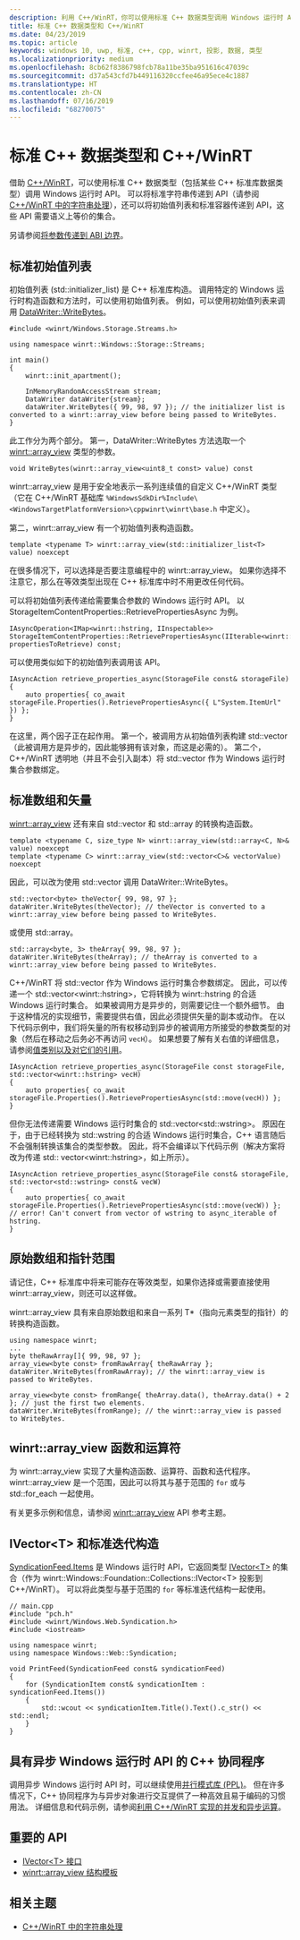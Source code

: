```yaml
---
description: 利用 C++/WinRT，你可以使用标准 C++ 数据类型调用 Windows 运行时 API。
title: 标准 C++ 数据类型和 C++/WinRT
ms.date: 04/23/2019
ms.topic: article
keywords: windows 10, uwp, 标准, c++, cpp, winrt, 投影, 数据, 类型
ms.localizationpriority: medium
ms.openlocfilehash: 8cb62f8386798fcb78a11be35ba951616c47039c
ms.sourcegitcommit: d37a543cfd7b449116320ccfee46a95ece4c1887
ms.translationtype: HT
ms.contentlocale: zh-CN
ms.lasthandoff: 07/16/2019
ms.locfileid: "68270075"
---
```

# <a name="standard-c-data-types-and-cwinrt"></a>标准 C++ 数据类型和 C++/WinRT

借助 [C++/WinRT](/windows/uwp/cpp-and-winrt-apis/intro-to-using-cpp-with-winrt)，可以使用标准 C++ 数据类型（包括某些 C++ 标准库数据类型）调用 Windows 运行时 API。 可以将标准字符串传递到 API（请参阅 [C++/WinRT 中的字符串处理](strings.md)），还可以将初始值列表和标准容器传递到 API，这些 API 需要语义上等价的集合。

另请参阅[将参数传递到 ABI 边界](/windows/uwp/cpp-and-winrt-apis/pass-parms-to-abi)。

## <a name="standard-initializer-lists"></a>标准初始值列表
初始值列表 (std::initializer_list) 是 C++ 标准库构造。 调用特定的 Windows 运行时构造函数和方法时，可以使用初始值列表。 例如，可以使用初始值列表来调用 [DataWriter::WriteBytes](/uwp/api/windows.storage.streams.datawriter.writebytes)。

```cppwinrt
#include <winrt/Windows.Storage.Streams.h>

using namespace winrt::Windows::Storage::Streams;

int main()
{
    winrt::init_apartment();

    InMemoryRandomAccessStream stream;
    DataWriter dataWriter{stream};
    dataWriter.WriteBytes({ 99, 98, 97 }); // the initializer list is converted to a winrt::array_view before being passed to WriteBytes.
}
```

此工作分为两个部分。 第一，DataWriter::WriteBytes 方法选取一个 [winrt::array_view](/uwp/cpp-ref-for-winrt/array-view) 类型的参数。

```cppwinrt
void WriteBytes(winrt::array_view<uint8_t const> value) const
```

winrt::array_view 是用于安全地表示一系列连续值的自定义 C++/WinRT 类型（它在 C++/WinRT 基础库 `%WindowsSdkDir%Include\<WindowsTargetPlatformVersion>\cppwinrt\winrt\base.h` 中定义）。

第二，winrt::array_view 有一个初始值列表构造函数。

```cppwinrt
template <typename T> winrt::array_view(std::initializer_list<T> value) noexcept
```

在很多情况下，可以选择是否要注意编程中的 winrt::array_view。 如果你选择不注意它，那么在等效类型出现在 C++ 标准库中时不用更改任何代码。

可以将初始值列表传递给需要集合参数的 Windows 运行时 API。 以 StorageItemContentProperties::RetrievePropertiesAsync 为例。

```cppwinrt
IAsyncOperation<IMap<winrt::hstring, IInspectable>> StorageItemContentProperties::RetrievePropertiesAsync(IIterable<winrt::hstring> propertiesToRetrieve) const;
```

可以使用类似如下的初始值列表调用该 API。

```cppwinrt
IAsyncAction retrieve_properties_async(StorageFile const& storageFile)
{
    auto properties{ co_await storageFile.Properties().RetrievePropertiesAsync({ L"System.ItemUrl" }) };
}
```

在这里，两个因子正在起作用。 第一个，被调用方从初始值列表构建 std::vector（此被调用方是异步的，因此能够拥有该对象，而这是必需的）。 第二个，C++/WinRT 透明地（并且不会引入副本）将 std::vector 作为 Windows 运行时集合参数绑定。

## <a name="standard-arrays-and-vectors"></a>标准数组和矢量
[winrt::array_view](/uwp/cpp-ref-for-winrt/array-view) 还有来自 std::vector 和 std::array 的转换构造函数。

```cppwinrt
template <typename C, size_type N> winrt::array_view(std::array<C, N>& value) noexcept
template <typename C> winrt::array_view(std::vector<C>& vectorValue) noexcept
```

因此，可以改为使用 std::vector 调用 DataWriter::WriteBytes。

```cppwinrt
std::vector<byte> theVector{ 99, 98, 97 };
dataWriter.WriteBytes(theVector); // theVector is converted to a winrt::array_view before being passed to WriteBytes.
```

或使用 std::array。

```cppwinrt
std::array<byte, 3> theArray{ 99, 98, 97 };
dataWriter.WriteBytes(theArray); // theArray is converted to a winrt::array_view before being passed to WriteBytes.
```

C++/WinRT 将 std::vector 作为 Windows 运行时集合参数绑定。 因此，可以传递一个 std::vector&lt;winrt::hstring&gt;，它将转换为 winrt::hstring 的合适 Windows 运行时集合。 如果被调用方是异步的，则需要记住一个额外细节。 由于这种情况的实现细节，需要提供右值，因此必须提供矢量的副本或动作。 在以下代码示例中，我们将矢量的所有权移动到异步的被调用方所接受的参数类型的对象（然后在移动之后务必不再访问 `vecH`）。 如果想要了解有关右值的详细信息，请参阅[值类别以及对它们的引用](cpp-value-categories.md)。

```cppwinrt
IAsyncAction retrieve_properties_async(StorageFile const storageFile, std::vector<winrt::hstring> vecH)
{
    auto properties{ co_await storageFile.Properties().RetrievePropertiesAsync(std::move(vecH)) };
}
```

但你无法传递需要 Windows 运行时集合的 std::vector&lt;std::wstring&gt;。 原因在于，由于已经转换为 std::wstring 的合适 Windows 运行时集合，C++ 语言随后不会强制转换该集合的类型参数。 因此，将不会编译以下代码示例（解决方案将改为传递 std:: vector&lt;winrt::hstring&gt;，如上所示）。

```cppwinrt
IAsyncAction retrieve_properties_async(StorageFile const& storageFile, std::vector<std::wstring> const& vecW)
{
    auto properties{ co_await storageFile.Properties().RetrievePropertiesAsync(std::move(vecW)) }; // error! Can't convert from vector of wstring to async_iterable of hstring.
}
```

## <a name="raw-arrays-and-pointer-ranges"></a>原始数组和指针范围
请记住，C++ 标准库中将来可能存在等效类型，如果你选择或需要直接使用 winrt::array_view，则还可以这样做。

winrt::array_view 具有来自原始数组和来自一系列 T&ast;（指向元素类型的指针）的转换构造函数。

```cppwinrt
using namespace winrt;
...
byte theRawArray[]{ 99, 98, 97 };
array_view<byte const> fromRawArray{ theRawArray };
dataWriter.WriteBytes(fromRawArray); // the winrt::array_view is passed to WriteBytes.

array_view<byte const> fromRange{ theArray.data(), theArray.data() + 2 }; // just the first two elements.
dataWriter.WriteBytes(fromRange); // the winrt::array_view is passed to WriteBytes.
```

## <a name="winrtarrayview-functions-and-operators"></a>winrt::array_view 函数和运算符
为 winrt::array_view 实现了大量构造函数、运算符、函数和迭代程序。 winrt::array_view 是一个范围，因此可以将其与基于范围的 `for` 或与 std::for_each 一起使用。

有关更多示例和信息，请参阅 [winrt::array_view](/uwp/cpp-ref-for-winrt/array-view) API 参考主题。

## <a name="ivectorlttgt-and-standard-iteration-constructs"></a>IVector&lt;T&gt; 和标准迭代构造
[SyndicationFeed.Items](/uwp/api/windows.web.syndication.syndicationfeed.items) 是 Windows 运行时 API，它返回类型 [IVector&lt;T&gt;](/uwp/api/windows.foundation.collections.ivector_t_) 的集合（作为 winrt::Windows::Foundation::Collections::IVector&lt;T&gt; 投影到 C++/WinRT）。 可以将此类型与基于范围的 `for` 等标准迭代结构一起使用。

```cppwinrt
// main.cpp
#include "pch.h"
#include <winrt/Windows.Web.Syndication.h>
#include <iostream>

using namespace winrt;
using namespace Windows::Web::Syndication;

void PrintFeed(SyndicationFeed const& syndicationFeed)
{
    for (SyndicationItem const& syndicationItem : syndicationFeed.Items())
    {
        std::wcout << syndicationItem.Title().Text().c_str() << std::endl;
    }
}
```

## <a name="c-coroutines-with-asynchronous-windows-runtime-apis"></a>具有异步 Windows 运行时 API 的 C++ 协同程序
调用异步 Windows 运行时 API 时，可以继续使用[并行模式库 (PPL)](/cpp/parallel/concrt/parallel-patterns-library-ppl)。 但在许多情况下，C++ 协同程序为与异步对象进行交互提供了一种高效且易于编码的习惯用法。 详细信息和代码示例，请参阅[利用 C++/WinRT 实现的并发和异步运算](concurrency.md)。

## <a name="important-apis"></a>重要的 API
* [IVector&lt;T&gt; 接口](/uwp/api/windows.foundation.collections.ivector_t_)
* [winrt::array_view 结构模板](/uwp/cpp-ref-for-winrt/array-view)

## <a name="related-topics"></a>相关主题
* [C++/WinRT 中的字符串处理](strings.md)
